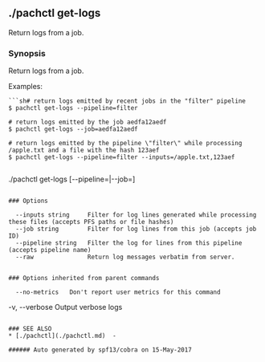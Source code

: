 ## ./pachctl get-logs

Return logs from a job.

### Synopsis


Return logs from a job.

Examples:

	```sh# return logs emitted by recent jobs in the "filter" pipeline
	$ pachctl get-logs --pipeline=filter

	# return logs emitted by the job aedfa12aedf
	$ pachctl get-logs --job=aedfa12aedf

	# return logs emitted by the pipeline \"filter\" while processing /apple.txt and a file with the hash 123aef
	$ pachctl get-logs --pipeline=filter --inputs=/apple.txt,123aef
```

```
./pachctl get-logs [--pipeline=<pipeline>|--job=<job id>]
```

### Options

```
      --inputs string     Filter for log lines generated while processing these files (accepts PFS paths or file hashes)
      --job string        Filter for log lines from this job (accepts job ID)
      --pipeline string   Filter the log for lines from this pipeline (accepts pipeline name)
      --raw               Return log messages verbatim from server.
```

### Options inherited from parent commands

```
      --no-metrics   Don't report user metrics for this command
  -v, --verbose      Output verbose logs
```

### SEE ALSO
* [./pachctl](./pachctl.md)	 - 

###### Auto generated by spf13/cobra on 15-May-2017
